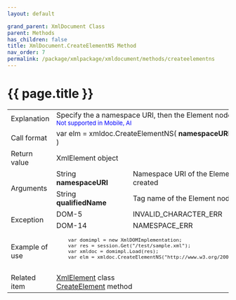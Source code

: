 ```yaml
---
layout: default

grand_parent: XmlDocument Class
parent: Methods
has_children: false
title: XmlDocument.CreateElementNS Method
nav_order: 7
permalink: /package/xmlpackage/xmldocument/methods/createelementns
---
```

# {{ page.title }}

<table>
  <tr>
    <td>Explanation</td>
    <td colspan="2">Specify the a namespace URI, then the Element node is created.<br><small><span style="color:blue">Not supported in Mobile, AI</span></small></td>
  </tr>
  <tr>
    <td>Call format</td>
    <td colspan="2">var elm = xmldoc.CreateElementNS( <b>namespaceURI, qualifiedName</b> )</td>
  </tr>
  <tr>
    <td>Return value</td>
    <td colspan="2">XmlElement object</td>
  </tr>  
  <tr>
    <td rowspan="2">Arguments</td>
    <td>String <b>namespaceURI</b></td>
    <td>Namespace URI of the Element node to be created</td>
  </tr>
  <tr>
    <td>String <b>qualifiedName</b></td>
    <td>Tag name of the Element node to be created</td>
  </tr>
  <tr>
    <td rowspan="2">Exception</td>
    <td>DOM-5</td>
    <td>INVALID_CHARACTER_ERR</td>
  </tr><tr>
    <td>DOM-14</td>
    <td>NAMESPACE_ERR</td>
  </tr>
  <tr>
    <td>Example of use</td>
    <td colspan="2"><code><pre>
    var domimpl = new XmlDOMImplementation;
    var res = session.Get("/test/sample.xml");
    var xmldoc = domimpl.Load(res);
    var elm = xmldoc.CreateElementNS("http://www.w3.org/2000/svg", "svg:rect");
    </pre></code></td>
  </tr>
  <tr>
    <td>Related item</td>
    <td colspan="2"><a href="/package/xmlpackage/xmlelement">XmlElement</a> class<br><a href="/package/xmlpackage/xmldocument/methods/createelement">CreateElement</a> method</td>
  </tr>
</table>



